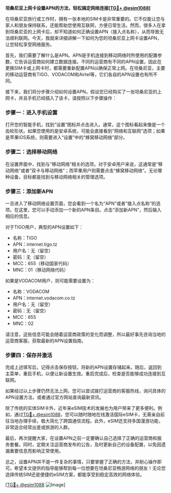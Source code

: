 **坦桑尼亚上网卡设置APN的方法，轻松搞定网络连接[[TG💪+ @esim1088](https://t.me/s/esim1088)]**

在坦桑尼亚旅行或工作时，拥有一张本地的SIM卡是非常重要的。它不仅能让您与家人和朋友保持联系，还能帮助您使用互联网，方便日常生活。然而，很多人在拿到坦桑尼亚的上网卡后，却不知道如何正确设置APN（接入点名称），从而导致无法顺利联网。今天，我就来详细讲解一下如何为您的坦桑尼亚上网卡设置APN，让您轻松享受网络服务。

首先，我们需要了解什么是APN。APN是手机连接到移动网络时所使用的配置参数，它告诉运营商如何建立数据连接。不同的运营商有不同的APN设置，因此在更换SIM卡或上网卡时，都需要重新配置APN以确保正常上网。在坦桑尼亚，主要的移动运营商有TIGO、VODACOM和Airtel等，它们各自的APN设置也有所不同。

接下来，我们将分步骤介绍如何设置APN。假设您已经购买了一张坦桑尼亚的上网卡，并且手机已经插入了该卡，请按照以下步骤操作：

### 步骤一：进入手机设置

打开您的智能手机，找到“设置”图标并点击进入。通常，这个图标看起来像是一个齿轮形状。如果您使用的是安卓系统，可能会直接看到“网络和互联网”选项；如果是苹果iOS系统，则需要进入“设置”中的“蜂窝移动网络”部分。

### 步骤二：选择移动网络

在设置界面中，找到与“移动网络”相关的选项。对于安卓用户来说，这通常是“移动网络”或者“双卡与移动网络”；而苹果用户则需要点击“蜂窝移动网络”。无论哪种设备，目标都是找到与移动网络相关的管理选项。

### 步骤三：添加新APN

一旦进入了移动网络设置页面，您会看到一个名为“APN”或者“接入点名称”的选项。在这里，您可以手动添加一个新的APN条目。点击“添加新APN”，然后输入相应的信息。

对于TIGO用户，典型的APN设置如下：
- 名称：TIGO
- APN：internet.tigo.tz
- 用户名：无（留空）
- 密码：无（留空）
- MCC：655（移动国家代码）
- MNC：01（移动网络代码）

如果是VODACOM用户，则可能需要设置为：
- 名称：VODACOM
- APN：internet.vodacom.co.tz
- 用户名：无（留空）
- 密码：无（留空）
- MCC：655
- MNC：02

请注意，这些信息可能会随着运营商政策的变化而调整，所以最好事先咨询当地的运营商客服，获取最新的APN设置指南。

### 步骤四：保存并激活

完成上述填写后，记得点击保存按钮，将新的APN设置存储起来。随后，返回到主菜单，重启手机，以便让新设置生效。重启完成后，检查是否能够成功连接到互联网。

如果经过以上步骤仍然无法上网，您可以尝试拨打运营商的客服热线，询问具体的APN设置方法，或者通过官方网站查询最新资讯。

除了传统的实体SIM卡外，近年来eSIM技术的发展也为用户带来了更多便利。例如，通过[TG💪+ @esim1088](https://t.me/s/esim1088)，您可以随时随地在线激活国际eSIM卡，无需亲自前往当地办理手续，极大简化了跨国通信流程。此外，eSIM还支持多国漫游功能，非常适合经常出差或旅游的人群。

最后，再次提醒大家，在设置APN之前一定要确认自己选择了正确的运营商和服务套餐。同时，定期关注运营商发布的公告，及时更新自己的设备配置，以免因遗漏重要信息而影响正常使用。

总之，设置APN并不是一件复杂的事情，只要掌握了正确的方法，并耐心操作即可。希望本文提供的指导能够帮到每一位想要在坦桑尼亚畅游网络的朋友！无论您选择传统SIM还是便捷的eSIM方案，都能享受到稳定高效的网络体验。

[[TG💪+ @esim1088](https://t.me/s/esim1088) ![Image](https://i.postimg.cc/4NQfJmqS/Snipaste-2025-05-13-00-14-12.png)]